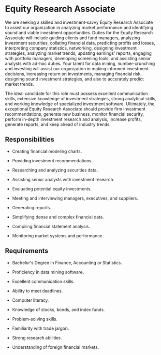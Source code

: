# Equity Research Associate

We are seeking a skilled and investment-savvy Equity Research Associate to assist our organization in analyzing market performance and identifying sound and viable investment opportunities. Duties for the Equity Research Associate will include guiding clients and fund managers, analyzing investment securities, collating financial data, predicting profits and losses, interpreting company statistics, networking, designing investment strategies, analyzing market trends, updating earnings' reports, engaging with portfolio managers, developing screening tools, and assisting senior analysts with ad-hoc duties. Your talent for data mining, number-crunching and investing will assist our organization in making informed investment decisions, increasing return on investments, managing financial risk, designing sound investment strategies, and also to accurately predict market trends.

The ideal candidate for this role must possess excellent communication skills, extensive knowledge of investment strategies, strong analytical skills, and working knowledge of specialized investment software. Ultimately, the exceptional Equity Research Associate should provide firm investment recommendations, generate new business, monitor financial security, perform in-depth investment research and analysis, increase profits, generate reports, and keep ahead of industry trends.

## Responsibilities

* Creating financial modeling charts.

* Providing investment recommendations.

* Researching and analyzing securities data.

* Assisting senior analysts with investment research.

* Evaluating potential equity investments.

* Meeting and interviewing managers, executives, and suppliers.

* Generating reports.

* Simplifying dense and complex financial data.

* Compiling financial statement analysis.

* Monitoring market systems and performance.

## Requirements

* Bachelor's Degree in Finance, Accounting or Statistics.

* Proficiency in data mining software.

* Excellent communication skills.

* Ability to meet deadlines.

* Computer literacy.

* Knowledge of stocks, bonds, and index funds.

* Problem-solving skills.

* Familiarity with trade jargon.

* Strong research abilities.

* Understanding of foreign financial markets.


